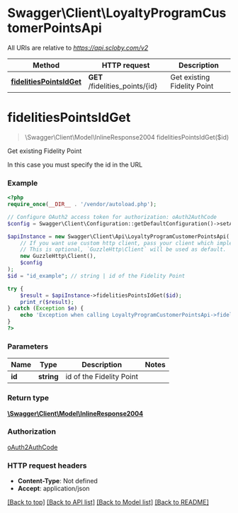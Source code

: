 # Swagger\Client\LoyaltyProgramCustomerPointsApi

All URIs are relative to *https://api.scloby.com/v2*

Method | HTTP request | Description
------------- | ------------- | -------------
[**fidelitiesPointsIdGet**](LoyaltyProgramCustomerPointsApi.md#fidelitiespointsidget) | **GET** /fidelities_points/{id} | Get existing Fidelity Point

# **fidelitiesPointsIdGet**
> \Swagger\Client\Model\InlineResponse2004 fidelitiesPointsIdGet($id)

Get existing Fidelity Point

In this case you must specify the id in the URL

### Example
```php
<?php
require_once(__DIR__ . '/vendor/autoload.php');

// Configure OAuth2 access token for authorization: oAuth2AuthCode
$config = Swagger\Client\Configuration::getDefaultConfiguration()->setAccessToken('YOUR_ACCESS_TOKEN');

$apiInstance = new Swagger\Client\Api\LoyaltyProgramCustomerPointsApi(
    // If you want use custom http client, pass your client which implements `GuzzleHttp\ClientInterface`.
    // This is optional, `GuzzleHttp\Client` will be used as default.
    new GuzzleHttp\Client(),
    $config
);
$id = "id_example"; // string | id of the Fidelity Point

try {
    $result = $apiInstance->fidelitiesPointsIdGet($id);
    print_r($result);
} catch (Exception $e) {
    echo 'Exception when calling LoyaltyProgramCustomerPointsApi->fidelitiesPointsIdGet: ', $e->getMessage(), PHP_EOL;
}
?>
```

### Parameters

Name | Type | Description  | Notes
------------- | ------------- | ------------- | -------------
 **id** | **string**| id of the Fidelity Point |

### Return type

[**\Swagger\Client\Model\InlineResponse2004**](../Model/InlineResponse2004.md)

### Authorization

[oAuth2AuthCode](../../README.md#oAuth2AuthCode)

### HTTP request headers

 - **Content-Type**: Not defined
 - **Accept**: application/json

[[Back to top]](#) [[Back to API list]](../../README.md#documentation-for-api-endpoints) [[Back to Model list]](../../README.md#documentation-for-models) [[Back to README]](../../README.md)

